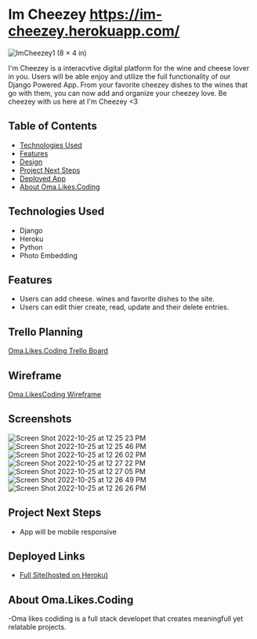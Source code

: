 # Im Cheezey https://im-cheezey.herokuapp.com/
![ImCheezey1 (8 × 4 in)](https://user-images.githubusercontent.com/77770242/197863676-796b6d87-d92f-4696-820e-7c1845fb1e7c.gif)

I'm Cheezey is a interacvtive digital platform for the wine and cheese lover in you. Users will be able enjoy and utilize the full functionality of our Django Powered App. From your favorite cheezey dishes to the wines that go with them, you can now add and organize your cheezey love. Be cheezey with us here at I'm Cheezey <3 

## Table of Contents
* [Technologies Used](#technologiesused)
* [Features](#features)
* [Design](#design)
* [Project Next Steps](#nextsteps)
* [Deployed App](#deployment)
* [About Oma.Likes.Coding](#Developer)

## <a name="technologiesused"></a>Technologies Used
- Django
- Heroku  
- Python 
- Photo Embedding  

## <a name="features"></a>Features
- Users can add cheese. wines and favorite dishes to the site. 
- Users can edit thier create, read, update and their delete entries.  


## Trello Planning
[Oma.Likes.Coding Trello Board](https://trello.com/b/MJGmvdjN/im-cheezey)

## Wireframe
[Oma.LikesCoding Wireframe]([https://trello.com/1/cards/6335ab1d9ef33e030b3094ec/attachments/6335ab1d9ef33e030b309506/previews/6335ab1e9ef33e030b309513/download/image.png](https://trello.com/b/MJGmvdjN/im-cheezey))

## Screenshots
![Screen Shot 2022-10-25 at 12 25 23 PM](https://user-images.githubusercontent.com/77770242/197859823-51562a27-a193-4245-b337-ec1ebe28cdcf.png)
![Screen Shot 2022-10-25 at 12 25 46 PM](https://user-images.githubusercontent.com/77770242/197859843-69eee977-1ed2-4539-a7b3-a27c3734f572.png)
![Screen Shot 2022-10-25 at 12 26 02 PM](https://user-images.githubusercontent.com/77770242/197859862-770979f2-e019-418b-9b63-dc5312e9fe3e.png)
![Screen Shot 2022-10-25 at 12 27 22 PM](https://user-images.githubusercontent.com/77770242/197859887-d87b9250-412c-4b6e-8bb6-5191c63cb8bd.png)
![Screen Shot 2022-10-25 at 12 27 05 PM](https://user-images.githubusercontent.com/77770242/197859902-b00f25ef-54eb-43ae-904f-6f7dac1ddfd3.png)
![Screen Shot 2022-10-25 at 12 26 49 PM](https://user-images.githubusercontent.com/77770242/197859916-7e957795-6958-4432-ba20-be2e9b6d8622.png)
![Screen Shot 2022-10-25 at 12 26 26 PM](https://user-images.githubusercontent.com/77770242/197859937-58465725-49e3-4db4-bb89-31ed8d236826.png)


## <a name="nextsteps"></a>Project Next Steps
- App will be mobile responsive
## <a name="deployment"></a>Deployed Links
- [Full Site(hosted on Heroku)]([https://im-cheezey.herokuapp.com/](https://im-cheezey.herokuapp.com/))  

## <a name="Developer"></a>About Oma.Likes.Coding
-Oma likes codiding is a full stack developet that creates meaningfull yet relatable projects. 
